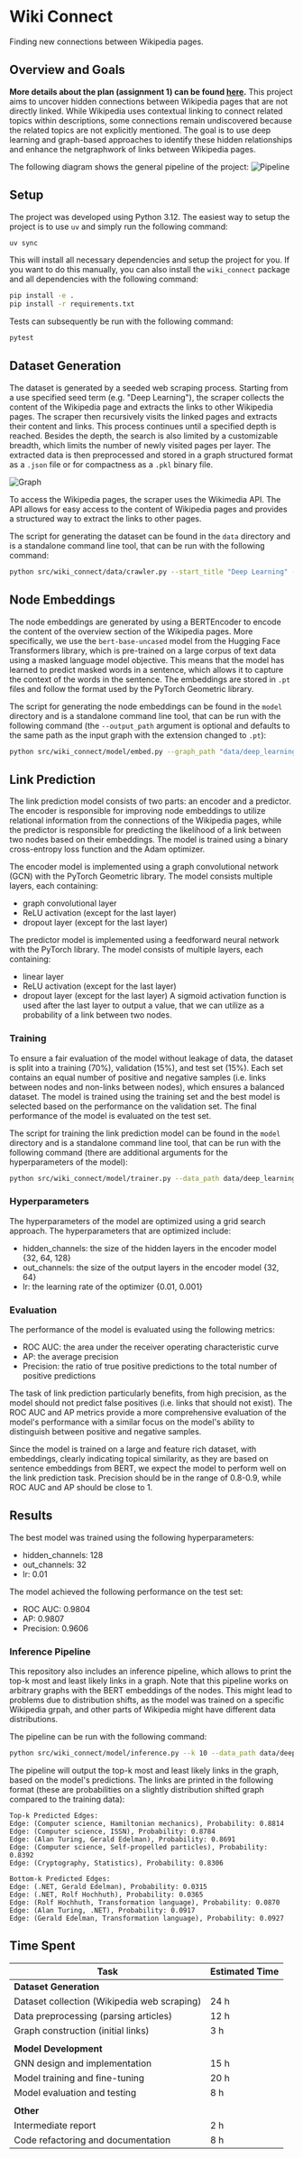 # Wiki Connect
Finding new connections between Wikipedia pages.

## Overview and Goals
**More details about the plan (assignment 1) can be found [here](PLAN.md).**
This project aims to uncover hidden connections between Wikipedia pages that are not directly linked. While Wikipedia uses contextual linking to connect related topics within descriptions, some connections remain undiscovered because the related topics are not explicitly mentioned. The goal is to use deep learning and graph-based approaches to identify these hidden relationships and enhance the netgraphwork of links between Wikipedia pages. 

The following diagram shows the general pipeline of the project:
![Pipeline](doc/overview.drawio.png)

## Setup
The project was developed using Python 3.12. The easiest way to setup the project is to use `uv` and simply run the following command:
```bash
uv sync
```

This will install all necessary dependencies and setup the project for you. If you want to do this manually, you can also install the `wiki_connect` package and all dependencies with the following command:
```bash
pip install -e .
pip install -r requirements.txt
```

Tests can subsequently be run with the following command:
```bash
pytest
```

## Dataset Generation
The dataset is generated by a seeded web scraping process. Starting from a use specified seed term (e.g. "Deep Learning"), the scraper collects the content of the Wikipedia page and extracts the links to other Wikipedia pages. The scraper then recursively visits the linked pages and extracts their content and links. This process continues until a specified depth is reached. Besides the depth, the search is also limited by a customizable breadth, which limits the number of newly visited pages per layer. The extracted data is then preprocessed and stored in a graph structured format as a `.json` file or for compactness as a `.pkl` binary file.

![Graph](doc/comp_sci_wiki_graph_depth3_layersize10.png)

To access the Wikipedia pages, the scraper uses the Wikimedia API. The API allows for easy access to the content of Wikipedia pages and provides a structured way to extract the links to other pages. 

The script for generating the dataset can be found in the `data` directory and is a standalone command line tool, that can be run with the following command:
```bash
python src/wiki_connect/data/crawler.py --start_title "Deep Learning" --depth 2 --layer_size 5 --output_file "data/deep_learning_graph.json"
```

## Node Embeddings
The node embeddings are generated by using a BERTEncoder to encode the content of the overview section of the Wikipedia pages. More specifically, we use the `bert-base-uncased` model from the Hugging Face Transformers library, which is pre-trained on a large corpus of text data using a masked language model objective. This means that the model has learned to predict masked words in a sentence, which allows it to capture the context of the words in the sentence. The embeddings are stored in `.pt` files and follow the format used by the PyTorch Geometric library.

The script for generating the node embeddings can be found in the `model` directory and is a standalone command line tool, that can be run with the following command (the `--output_path` argument is optional and defaults to the same path as the input graph with the extension changed to `.pt`):
```bash
python src/wiki_connect/model/embed.py --graph_path "data/deep_learning_graph.json"
```

## Link Prediction
The link prediction model consists of two parts: an encoder and a predictor. The encoder is responsible for improving node embeddings to utilize relational information from the connections of the Wikipedia pages, while the predictor is responsible for predicting the likelihood of a link between two nodes based on their embeddings. The model is trained using a binary cross-entropy loss function and the Adam optimizer.

The encoder model is implemented using a graph convolutional network (GCN) with the PyTorch Geometric library. The model consists multiple layers, each containing:
- graph convolutional layer
- ReLU activation (except for the last layer)
- dropout layer (except for the last layer)

The predictor model is implemented using a feedforward neural network with the PyTorch library. The model consists of multiple layers, each containing:
- linear layer
- ReLU activation (except for the last layer)
- dropout layer (except for the last layer)
A sigmoid activation function is used after the last layer to output a value, that we can utilize as a probability of a link between two nodes.

### Training
To ensure a fair evaluation of the model without leakage of data, the dataset is split into a training (70%), validation (15%), and test set (15%). Each set contains an equal number of positive and negative samples (i.e. links between nodes and non-links between nodes), which ensures a balanced dataset. The model is trained using the training set and the best model is selected based on the performance on the validation set. The final performance of the model is evaluated on the test set.

The script for training the link prediction model can be found in the `model` directory and is a standalone command line tool, that can be run with the following command (there are additional arguments for the hyperparameters of the model):
```bash
python src/wiki_connect/model/trainer.py --data_path data/deep_learning_graph.pt
```

### Hyperparameters
The hyperparameters of the model are optimized using a grid search approach. The hyperparameters that are optimized include:
- hidden_channels: the size of the hidden layers in the encoder model {32, 64, 128}
- out_channels: the size of the output layers in the encoder model {32, 64}
- lr: the learning rate of the optimizer {0.01, 0.001}

### Evaluation
The performance of the model is evaluated using the following metrics:
- ROC AUC: the area under the receiver operating characteristic curve
- AP: the average precision
- Precision: the ratio of true positive predictions to the total number of positive predictions

The task of link prediction particularly benefits, from high precision, as the model should not predict false positives (i.e. links that should not exist). The ROC AUC and AP metrics provide a more comprehensive evaluation of the model's performance with a similar focus on the model's ability to distinguish between positive and negative samples.

Since the model is trained on a large and feature rich dataset, with embeddings, clearly indicating topical similarity, as they are based on sentence embeddings from BERT, we expect the model to perform well on the link prediction task. Precision should be in the range of 0.8-0.9, while ROC AUC and AP should be close to 1.

## Results
The best model was trained using the following hyperparameters:
- hidden_channels: 128
- out_channels: 32
- lr: 0.01

The model achieved the following performance on the test set:
- ROC AUC: 0.9804
- AP: 0.9807
- Precision: 0.9606

### Inference Pipeline
This repository also includes an inference pipeline, which allows to print the top-k most and least likely links in a graph. Note that this pipeline works on arbitrary graphs with the BERT embeddings of the nodes. This might lead to problems due to distribution shifts, as the model was trained on a specific Wikipedia grpah, and other parts of Wikipedia might have different data distributions.

The pipeline can be run with the following command:
```bash
python src/wiki_connect/model/inference.py --k 10 --data_path data/deep_learning_graph.pt --encoder_path model/encoder.pth --predictor_path model/predictor.pth
```

The pipeline will output the top-k most and least likely links in the graph, based on the model's predictions. The links are printed in the following format (these are probabilities on a slightly distribution shifted graph compared to the training data):
```
Top-k Predicted Edges:
Edge: (Computer science, Hamiltonian mechanics), Probability: 0.8814
Edge: (Computer science, ISSN), Probability: 0.8784
Edge: (Alan Turing, Gerald Edelman), Probability: 0.8691
Edge: (Computer science, Self-propelled particles), Probability: 0.8392
Edge: (Cryptography, Statistics), Probability: 0.8306

Bottom-k Predicted Edges:
Edge: (.NET, Gerald Edelman), Probability: 0.0315
Edge: (.NET, Rolf Hochhuth), Probability: 0.0365
Edge: (Rolf Hochhuth, Transformation language), Probability: 0.0870
Edge: (Alan Turing, .NET), Probability: 0.0917
Edge: (Gerald Edelman, Transformation language), Probability: 0.0927
```

## Time Spent
| Task                                       | Estimated Time  |
|--------------------------------------------|-----------------|
| **Dataset Generation**                     |                 |
| Dataset collection (Wikipedia web scraping)| 24 h            |
| Data preprocessing (parsing articles)      | 12 h            |
| Graph construction (initial links)         | 3 h             |
|                                            |                 |
| **Model Development**                      |                 |
| GNN design and implementation              | 15 h            |
| Model training and fine-tuning             | 20 h            |
| Model evaluation and testing               | 8 h             |
|                                            |                 |
| **Other**                                  |                 |
| Intermediate report                        | 2 h             |
| Code refactoring and documentation         | 8 h             |
